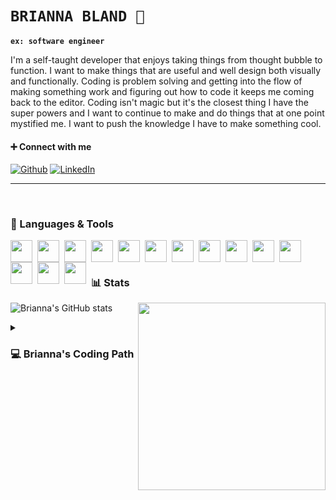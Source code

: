 # **`BRIANNA BLAND 🥼`** 
**`ex: software engineer`** 

I'm a self-taught developer that enjoys taking things from thought bubble to function. I want to make things that are useful and well design both visually and functionally. Coding is problem solving and getting into the flow of making something work and figuring out how to code it keeps me coming back to the editor. Coding isn't magic but it's the closest thing I have the super powers and I want to continue to make and do things that at one point mystified me. I want to push the knowledge I have to make something cool. 

#### ➕ Connect with me
<div align="left">

[![Github](https://img.shields.io/badge/-Github-181717?style=for-the-badge&logo=Github&logoColor=white)](https://github.com/bbland1/)
[![LinkedIn](https://img.shields.io/badge/-LinkedIn-0077B5?style=for-the-badge&logo=LinkedIn&logoColor=white)](https://www.linkedin.com/in/bbland1/)
<!-- [![Email](https://img.shields.io/badge/-Email-3e91a3?style=for-the-badge&logo=Minutemailer&logoColor=white)](mailto:brianna.davis357@gmail.com) -->
</div>


---
<br>



### 🧰 Languages & Tools

<img align="left" width="35px" style="padding-right:5px;" src="https://cdn.jsdelivr.net/gh/devicons/devicon/icons/javascript/javascript-original.svg" />
<img align="left" width="35px" style="padding-right:5px;" src="https://cdn.jsdelivr.net/gh/devicons/devicon/icons/typescript/typescript-original.svg" />
<img align="left" width="35px" style="padding-right:5px;" src="https://cdn.jsdelivr.net/gh/devicons/devicon/icons/python/python-original.svg" />
<img align="left" width="35px" style="padding-right:5px;" src="https://cdn.jsdelivr.net/gh/devicons/devicon/icons/html5/html5-original.svg" />
<img align="left" width="35px" style="padding-right:5px;" src="https://cdn.jsdelivr.net/gh/devicons/devicon/icons/css3/css3-original.svg" />
<img align="left" width="35px" style="padding-right:5px;" src="https://cdn.jsdelivr.net/gh/devicons/devicon/icons/react/react-original.svg" />
<img align="left" width="35px" style="padding-right:5px;" src="https://cdn.jsdelivr.net/gh/devicons/devicon/icons/nodejs/nodejs-original.svg" />
<img align="left" width="35px" style="padding-right:5px;" src="https://cdn.jsdelivr.net/gh/devicons/devicon/icons/express/express-original.svg" />
<img align="left" width="35px" style="padding-right:5px;" src="https://cdn.jsdelivr.net/gh/devicons/devicon/icons/mongodb/mongodb-original.svg" />
<img align="left" width="35px" style="padding-right:5px;" src="https://cdn.jsdelivr.net/gh/devicons/devicon/icons/bootstrap/bootstrap-plain.svg" />
<img align="left" width="35px" style="padding-right:5px;" src="https://cdn.jsdelivr.net/gh/devicons/devicon/icons/npm/npm-original-wordmark.svg" />
<img align="left" width="35px" style="padding-right:5px;" src="https://cdn.jsdelivr.net/gh/devicons/devicon/icons/git/git-original.svg" />
<img align="left" width="35px" style="padding-right:5px;" width="50px" src="https://cdn.jsdelivr.net/gh/devicons/devicon/icons/vscode/vscode-original.svg" />
<img align="left" width="35px" style="padding-right:5px;" src="https://cdn.jsdelivr.net/gh/devicons/devicon/icons/github/github-original.svg" />

<br>

#

### 📊 Stats
![Brianna's GitHub stats](https://github-readme-stats.vercel.app/api?username=bbland1&theme=onedark&show_icons=true&show=prs_merged,prs_merged_percentage&rank_icon=github&include_all_commits=true&hide=issues)
<img align="right" width="300" src="https://user-images.githubusercontent.com/104288486/198868214-72497a58-7cbd-4ac1-bc24-4cd78154f04f.png">

<details>
 <summary><h3>💻 Brianna's Coding Path</h3></summary>
  I worked as a technichian at the help and repair desk at school and most of my fellow coworkers were some form of CS degree, and while we were sharing some classes(math really) my Chemistry class were taking a very different approach to the problem solving method than theres. During down time hearing them talk about their projects or actually watching them code, asking questions when I didn't feel like I was disturbing their flow. I was dabbling here and there then, but I was in Chemistry classes that were arguably kicking my butt, so it often got pushed to the backburner. I finished my degree thinking I'd never really go all the way for coding and for a while I didn't. I worked as a lab manager, and it took a lot of focus and skills, but I had 2 bosses that used various coding to help our jobs be easier and again I found myself asking questions to learn and help them.
  <br>
  <br>
  My second boss loves Matlab, and a lot of what they were running in the background involved that. While not everything they did involved my portion of managing the labs I was very interested and wanted to know more. So I took some of Matlab's basic starter classes, and while me and Matlab didn't really fit the coding bug 🐛 was found. So I still helped with the logic behind the coding where I could for my boss but I went down the path to finally learn more coing. Python was my enterance, then Javascript, then more Python and just bits and pieces that come along in those journeys. I was fully into this new thing, I aslo really told no one for a while until I started to build projects becaue I wanted to make sure it wasn't just the new shiny thing. Spoiler: I couldn't stop. I wanted to keep learning and keep pushing. 
  <br>
  <br>
  Coding has been something I didn't realize I needed, but wow has it been a passion that I am happy to have. I find myself watching random youtube videos even in languages I don't know because the logic and coding facinates me, or wondering if I could figure out how to do that. The journey isn't over yet, but we are definetly enjoying each step.
  </details>
